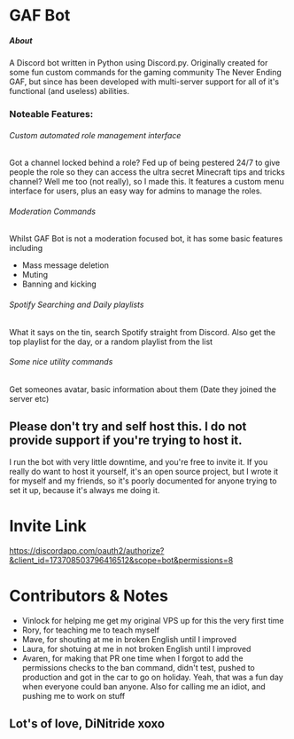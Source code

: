 # GAF Bot

##### About
A Discord bot written in Python using Discord.py. Originally created for some fun custom commands for the gaming community The Never Ending GAF, but since has been developed with multi-server support for all of it's functional (and useless) abilities.

### Noteable Features:
###### Custom automated role management interface
Got a channel locked behind a role? Fed up of being pestered 24/7 to give people the role so they can access the ultra secret Minecraft tips and tricks channel? Well me too (not really), so I made this. It features a custom menu interface for users, plus an easy way for admins to manage the roles.
###### Moderation Commands
Whilst GAF Bot is not a moderation focused bot, it has some basic features including
- Mass message deletion
- Muting
- Banning and kicking
###### Spotify Searching and Daily playlists
What it says on the tin, search Spotify straight from Discord. Also get the top playlist for the day, or a random playlist from the list
###### Some nice utility commands
Get someones avatar, basic information about them (Date they joined the server etc)

## Please don't try and self host this. I do not provide support if you're trying to host it.
I run the bot with very little downtime, and you're free to invite it. If you really do want to host it yourself, it's an open source project, but I wrote it for myself and my friends, so it's poorly documented for anyone trying to set it up, because it's always me doing it.

# Invite Link
https://discordapp.com/oauth2/authorize?&client_id=173708503796416512&scope=bot&permissions=8

# Contributors & Notes
- Vinlock for helping me get my original VPS up for this the very first time
- Rory, for teaching me to teach myself
- Mave, for shouting at me in broken English until I improved
- Laura, for shotuing at me in not broken English until I improved
- Avaren, for making that PR one time when I forgot to add the permissions checks to the ban command, didn't test, pushed to production and got in the car to go on holiday. Yeah, that was a fun day when everyone could ban anyone. Also for calling me an idiot, and pushing me to work on stuff

## Lot's of love, DiNitride xoxo

